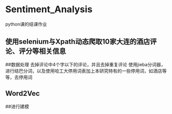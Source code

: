 # Sentiment_Analysis
python课的结课作业
## 使用selenium与Xpath动态爬取10家大连的酒店评论、评分等相关信息
##数据处理
去掉评论中4个字以下的评论，并且去掉重复评论
使用jieba分词器，进行结巴分词，以及使用哈工大停用词表加上本研究特有的一些停用词，如酒店等等，去停用词

## Word2Vec

##进行建模
